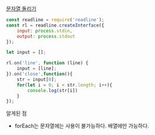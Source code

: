 [문자열 돌리기](https://school.programmers.co.kr/learn/courses/30/lessons/181945)

```js
const readline = require('readline');
const rl = readline.createInterface({
    input: process.stdin,
    output: process.stdout
});

let input = [];

rl.on('line', function (line) {
    input = [line];
}).on('close',function(){
    str = input[0];
    for(let i = 0; i < str.length; i++){
        console.log(str[i])
    }
});
```
알게된 점
- forEach는 문자열에는 사용이 불가능하다. 배열에만 가능하다.